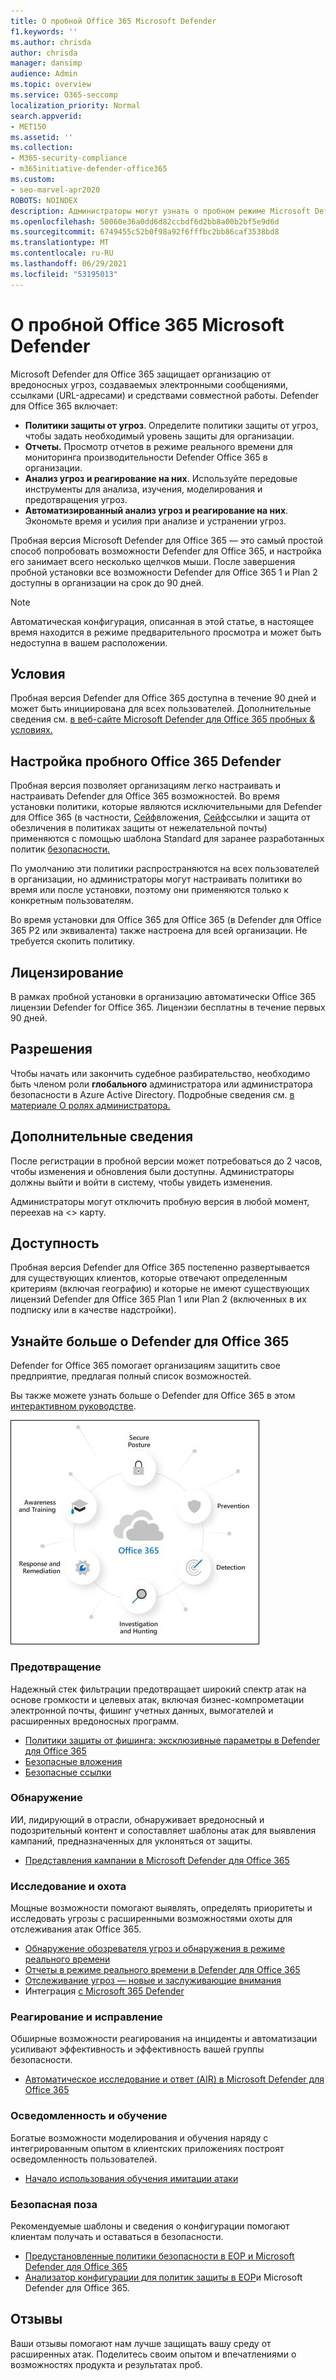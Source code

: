 ```yaml
---
title: О пробной Office 365 Microsoft Defender
f1.keywords: ''
ms.author: chrisda
author: chrisda
manager: dansimp
audience: Admin
ms.topic: overview
ms.service: O365-seccomp
localization_priority: Normal
search.appverid:
- MET150
ms.assetid: ''
ms.collection:
- M365-security-compliance
- m365initiative-defender-office365
ms.custom:
- seo-marvel-apr2020
ROBOTS: NOINDEX
description: Администраторы могут узнать о пробном режиме Microsoft Defender для Office 365
ms.openlocfilehash: 50060e36a0dd6d82ccbdf6d2bb8a00b2bf5e9d6d
ms.sourcegitcommit: 6749455c52b0f98a92f6fffbc2bb86caf3538bd8
ms.translationtype: MT
ms.contentlocale: ru-RU
ms.lasthandoff: 06/29/2021
ms.locfileid: "53195013"
---
```

# <a name="about-the-microsoft-defender-for-office-365-trial"></a>О пробной Office 365 Microsoft Defender

Microsoft Defender для Office 365 защищает организацию от вредоносных угроз, создаваемых электронными сообщениями, ссылками (URL-адресами) и средствами совместной работы. Defender для Office 365 включает:

- **Политики защиты от угроз**. Определите политики защиты от угроз, чтобы задать необходимый уровень защиты для организации.
- **Отчеты.** Просмотр отчетов в режиме реального времени для мониторинга производительности Defender Office 365 в организации.
- **Анализ угроз и реагирование на них**. Используйте передовые инструменты для анализа, изучения, моделирования и предотвращения угроз.
- **Автоматизированный анализ угроз и реагирование на них**. Экономьте время и усилия при анализе и устранении угроз.

Пробная версия Microsoft Defender для Office 365 — это самый простой способ попробовать возможности Defender для Office 365, и настройка его занимает всего несколько щелчков мыши. После завершения пробной установки все возможности Defender для Office 365 1 и Plan 2 доступны в организации на срок до 90 дней.

> [!NOTE]
> Автоматическая конфигурация, описанная в этой статье, в настоящее время находится в режиме предварительного просмотра и может быть недоступна в вашем расположении.

## <a name="terms-and-conditions"></a>Условия

Пробная версия Defender для Office 365 доступна в течение 90 дней и может быть инициирована для всех пользователей. Дополнительные сведения см. [в веб-сайте Microsoft Defender для Office 365 пробных & условиях.](defender-for-office-365-trial-terms-and-conditions.md)

## <a name="set-up-a-defender-for-office-365-trial"></a>Настройка пробного Office 365 Defender

Пробная версия позволяет организациям легко настраивать и настраивать Defender для Office 365 возможностей. Во время установки политики, которые являются исключительными для Defender для Office 365 (в частности, [Сейф](safe-attachments.md)вложения, [Сейф](safe-links.md)ссылки и защита от обезличения в политиках защиты от нежелательной почты) [](set-up-anti-phishing-policies.md#impersonation-settings-in-anti-phishing-policies-in-microsoft-defender-for-office-365)применяются с помощью шаблона Standard для заранее разработанных политик [безопасности.](preset-security-policies.md)

По умолчанию эти политики распространяются на всех пользователей в организации, но администраторы могут настраивать политики во время или после установки, поэтому они применяются только к конкретным пользователям.

Во время установки для Office 365 для Office 365 (в Defender для Office 365 P2 или эквивалента) также настроена для всей организации. Не требуется скопить политику.

## <a name="licensing"></a>Лицензирование

В рамках пробной установки в организацию автоматически Office 365 лицензии Defender for Office 365. Лицензии бесплатны в течение первых 90 дней.

## <a name="permissions"></a>Разрешения

Чтобы начать или закончить судебное разбирательство, необходимо быть  членом роли **глобального** администратора или администратора безопасности в Azure Active Directory. Подробные сведения см. [в материале О ролях администратора.](../../admin/add-users/about-admin-roles.md)

## <a name="additional-information"></a>Дополнительные сведения

После регистрации в пробной версии может потребоваться до 2 часов, чтобы изменения и обновления были доступны. Администраторы должны выйти и войти в систему, чтобы увидеть изменения.

Администраторы могут отключить пробную версия в любой момент, переехав на <> карту.

## <a name="availability"></a>Доступность

Пробная версия Defender для Office 365 постепенно развертывается для существующих клиентов, которые отвечают определенным критериям (включая географию) и которые не имеют существующих лицензий Defender для Office 365 Plan 1 или Plan 2 (включенных в их подписку или в качестве надстройки).

## <a name="learn-more-about-defender-for-office-365"></a>Узнайте больше о Defender для Office 365

Defender for Office 365 помогает организациям защитить свое предприятие, предлагая полный список возможностей.

Вы также можете узнать больше о Defender для Office 365 в этом [интерактивном руководстве](https://techcommunity.microsoft.com/t5/video-hub/protect-your-organization-with-microsoft-365-defender/m-p/1671189).

![Схема Microsoft Defender для Office 365](../../media/microsoft-defender-for-office-365.png)

### <a name="prevention"></a>Предотвращение

Надежный стек фильтрации предотвращает широкий спектр атак на основе громкости и целевых атак, включая бизнес-компрометации электронной почты, фишинг учетных данных, вымогателей и расширенных вредоносных программ.

- [Политики защиты от фишинга: эксклюзивные параметры в Defender для Office 365](set-up-anti-phishing-policies.md#exclusive-settings-in-anti-phishing-policies-in-microsoft-defender-for-office-365)
- [Безопасные вложения](safe-attachments.md)
- [Безопасные ссылки](safe-links.md)

### <a name="detection"></a>Обнаружение

ИИ, лидирующий в отрасли, обнаруживает вредоносный и подозрительный контент и сопоставляет шаблоны атак для выявления кампаний, предназначенных для уклоняться от защиты.

- [Представления кампании в Microsoft Defender для Office 365](campaigns.md)

### <a name="investigation-and-hunting"></a>Исследование и охота

Мощные возможности помогают выявлять, определять приоритеты и исследовать угрозы с расширенными возможностями охоты для отслеживания атак Office 365.

- [Обнаружение обозревателя угроз и обнаружения в режиме реального времени](threat-explorer.md)
- [Отчеты в режиме реального времени в Defender для Office 365](view-reports-for-mdo.md)
- [Отслеживание угроз — новые и заслуживающие внимания](threat-trackers.md)
- Интеграция [с Microsoft 365 Defender](../defender/microsoft-365-defender.md)

### <a name="response-and-remediation"></a>Реагирование и исправление

Обширные возможности реагирования на инциденты и автоматизации усиливают эффективность и эффективность вашей группы безопасности.

- [Автоматическое исследование и ответ (AIR) в Microsoft Defender для Office 365](office-365-air.md)

### <a name="awareness-and-training"></a>Осведомленность и обучение

Богатые возможности моделирования и обучения наряду с интегрированным опытом в клиентских приложениях построят осведомленность пользователей.

- [Начало использования обучения имитации атаки](attack-simulation-training-get-started.md)

### <a name="secure-posture"></a>Безопасная поза

Рекомендуемые шаблоны и сведения о конфигурации помогают клиентам получать и оставаться в безопасности.

- [Предустановленные политики безопасности в EOP и Microsoft Defender для Office 365](preset-security-policies.md)
- [Анализатор конфигурации для политик защиты в EOP](configuration-analyzer-for-security-policies.md)и Microsoft Defender для Office 365.

## <a name="give-feedback"></a>Отзывы

Ваши отзывы помогают нам лучше защищать вашу среду от расширенных атак. Поделитесь своим опытом и впечатлениями о возможностях продукта и результатах проб.
